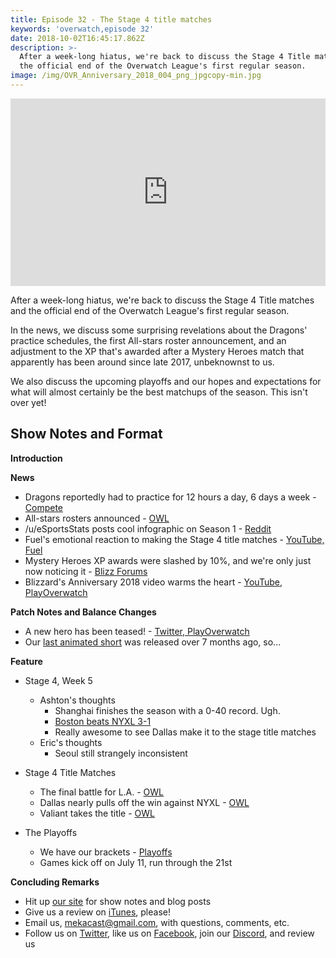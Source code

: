 ```yaml
---
title: Episode 32 - The Stage 4 title matches
keywords: 'overwatch,episode 32'
date: 2018-10-02T16:45:17.862Z
description: >-
  After a week-long hiatus, we're back to discuss the Stage 4 Title matches and
  the official end of the Overwatch League's first regular season.
image: /img/OVR_Anniversary_2018_004_png_jpgcopy-min.jpg
---
```

<iframe width="100%" height="300" scrolling="no" frameborder="no" allow="autoplay" src="https://w.soundcloud.com/player/?url=https%3A//api.soundcloud.com/tracks/465223998&color=%238992b9&auto_play=false&hide_related=false&show_comments=true&show_user=true&show_reposts=false&show_teaser=true&visual=true"></iframe>

After a week-long hiatus, we're back to discuss the Stage 4 Title matches and the official end of the Overwatch League's first regular season.

In the news, we discuss some surprising revelations about the Dragons' practice schedules, the first All-stars roster announcement, and an adjustment to the XP that's awarded after a Mystery Heroes match that apparently has been around since late 2017, unbeknownst to us.

We also discuss the upcoming playoffs and our hopes and expectations for what will almost certainly be the best matchups of the season. This isn't over yet!

## Show Notes and Format

**Introduction**

**News**

 *  Dragons reportedly had to practice for 12 hours a day, 6 days a week - [Compete](https://compete.kotaku.com/overwatch-league-team-completes-glorious-0-40-season-i-1826904605)
 *  All-stars rosters announced - [OWL](https://overwatchleague.com/en-us/news/21901474/meet-the-all-star-starting-rosters)
 *  /u/eSportsStats posts cool infographic on Season 1 - [Reddit](https://www.reddit.com/r/Competitiveoverwatch/comments/8sihe4/comparison_of_all_stages_overwatch_league_season_1/)
 *  Fuel's emotional reaction to making the Stage 4 title matches - [YouTube, Fuel](https://www.youtube.com/watch?v=7dslzIphoTI&feature=youtu.be)
 *  Mystery Heroes XP awards were slashed by 10%, and we're only just now noticing it - [Blizz Forums](https://us.battle.net/forums/en/overwatch/topic/20759198807)
 *  Blizzard's Anniversary 2018 video warms the heart - [YouTube, PlayOverwatch](https://www.youtube.com/watch?v=bE4UZa2fGCE)


**Patch Notes and Balance Changes**

 *   A new hero has been teased! - [Twitter, PlayOverwatch](https://twitter.com/PlayOverwatch/status/1009858492994236416?s=19)
   *  Our [last animated short](https://www.youtube.com/watch?v=sQfk5HykiEk&list=PLAYFVhxsaqDuOh4Ic5mRu5CiZVKCMVv66) was released over 7 months ago, so...


**Feature**

 * Stage 4, Week 5
   * Ashton's thoughts
     *  Shanghai finishes the season with a 0-40 record. Ugh.
     *  [Boston beats NYXL 3-1](https://overwatchleague.com/en-us/match/10626)
     *  Really awesome to see Dallas make it to the stage title matches
   * Eric's thoughts
     * Seoul still strangely inconsistent
     
 * Stage 4 Title Matches
   *  The final battle for L.A. - [OWL](https://overwatchleague.com/en-us/match/10546)
   *  Dallas nearly pulls off the win against NYXL - [OWL](https://overwatchleague.com/en-us/match/10547)
   *  Valiant takes the title - [OWL](https://overwatchleague.com/en-us/match/10548)

 * The Playoffs
   *  We have our brackets - [Playoffs](https://overwatchleague.com/en-us/playoffs/brackets)
   *  Games kick off on July 11, run through the 21st


**Concluding Remarks**

 *  Hit up [our site](https://www.mekacast.com) for show notes and blog posts
 *  Give us a review on [iTunes](https://itunes.apple.com/us/podcast/mekacast-overwatch-esports-podcast/id1304572195?mt=2), please!
 *  Email us, <mekacast@gmail.com>, with questions, comments, etc.
 *  Follow us on [Twitter](https://twitter.com/MEKAcast), like us on [Facebook](https://www.facebook.com/mekacast/), join our [Discord](https://discord.gg/VFG9Cug), and review us
